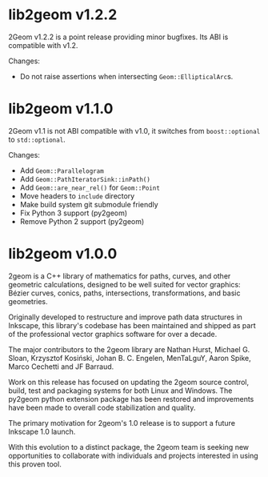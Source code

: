 lib2geom v1.2.2
===============

2Geom v1.2.2 is a point release providing minor bugfixes.
Its ABI is compatible with v1.2.

Changes:

- Do not raise assertions when intersecting `Geom::EllipticalArc`s.


lib2geom v1.1.0
===============

2Geom v1.1 is not ABI compatible with v1.0, it switches from
`boost::optional` to `std::optional`.

Changes:

- Add `Geom::Parallelogram`
- Add `Geom::PathIteratorSink::inPath()`
- Add `Geom::are_near_rel()` for `Geom::Point`
- Move headers to `include` directory
- Make build system git submodule friendly
- Fix Python 3 support (py2geom)
- Remove Python 2 support (py2geom)


lib2geom v1.0.0
===============

2geom is a C++ library of mathematics for paths, curves, and other
geometric calculations, designed to be well suited for vector graphics:
Bézier curves, conics, paths, intersections, transformations, and basic
geometries.

Originally developed to restructure and improve path data structures in
Inkscape, this library's codebase has been maintained and shipped as
part of the professional vector graphics software for over a decade.

The major contributors to the 2geom library are Nathan Hurst, Michael
G. Sloan, Krzysztof Kosiński, Johan B. C. Engelen, MenTaLguY, Aaron
Spike, Marco Cechetti and JF Barraud.

Work on this release has focused on updating the 2geom source control,
build, test and packaging systems for both Linux and Windows. The py2geom
python extension package has been restored and improvements have been
made to overall code stabilization and quality.

The primary motivation for 2geom's 1.0 release is to support a future
Inkscape 1.0 launch.

With this evolution to a distinct package, the 2geom team is seeking
new opportunities to collaborate with individuals and projects
interested in using this proven tool.

